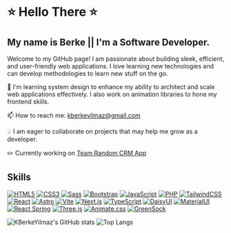 # ⭐ Hello There ⭐

## My name is Berke || I'm a Software Developer. 

Welcome to my GitHub page! I am passionate about building sleek, efficient, and user-friendly web applications. I love learning new technologies and can develop methodologies to learn new stuff on the go. 

🌱 I'm learning system design to enhance my ability to architect and scale web applications effectively. I also work on animation libraries to hone my frontend skills. 

📫 How to reach me: [kberkeyilmaz@gmail.com](mailto:kberkeyilmaz@gmail.com)

💡 I am eager to collaborate on projects that may help me grow as a developer.


:pencil2: Currently working on [Team Random CRM App](https://www.teamrandom.dev/)

## Skills
[![HTML5](https://img.shields.io/badge/HTML5-E34F26?style=for-the-badge&logo=html5&logoColor=white)](https://html.spec.whatwg.org/)
[![CSS3](https://img.shields.io/badge/CSS3-1572B6?style=for-the-badge&logo=css3&logoColor=white)](https://www.w3.org/Style/CSS/)
[![Sass](https://img.shields.io/badge/Sass-CC6699?style=for-the-badge&logo=sass&logoColor=white)](https://sass-lang.com)
[![Bootstrap](https://img.shields.io/badge/Bootstrap-7952B3?style=for-the-badge&logo=bootstrap&logoColor=white)](https://getbootstrap.com)
[![JavaScript](https://img.shields.io/badge/JavaScript-F7DF1E?style=for-the-badge&logo=javascript&logoColor=black)](https://developer.mozilla.org/en-US/docs/Web/JavaScript)
[![PHP](https://img.shields.io/badge/PHP-777BB4?style=for-the-badge&logo=php&logoColor=white)](https://www.php.net/)
[![TailwindCSS](https://img.shields.io/badge/Tailwind_CSS-06B6D4?style=for-the-badge&logo=tailwind-css&logoColor=white)](https://tailwindcss.com/)
[![React](https://img.shields.io/badge/React-61DAFB?style=for-the-badge&logo=react&logoColor=black)](https://reactjs.org)
[![Astro](https://img.shields.io/badge/Astro-FF5C00?style=for-the-badge&logo=astro&logoColor=white)](https://astro.build/)
[![Vite](https://img.shields.io/badge/Vite-B73BFE?style=for-the-badge&logo=vite&logoColor=FFD62E)](https://vitejs.dev/)
[![Next.js](https://img.shields.io/badge/Next.js-000000?style=for-the-badge&logo=next.js&logoColor=white)](https://nextjs.org/)
[![TypeScript](https://img.shields.io/badge/TypeScript-3178C6?style=for-the-badge&logo=typescript&logoColor=white)](https://www.typescriptlang.org)
[![DaisyUI](https://img.shields.io/badge/DaisyUI-FF69B4?style=for-the-badge&logo=daisyui&logoColor=white)](https://daisyui.com/)
[![MaterialUI](https://img.shields.io/badge/Material_UI-0081CB?style=for-the-badge&logo=material-ui&logoColor=white)](https://mui.com/)
[![React Spring](https://img.shields.io/badge/React_Spring-FF6D00?style=for-the-badge&logo=react-spring&logoColor=white)](https://www.react-spring.io/)
[![Three.js](https://img.shields.io/badge/Three.js-black?style=for-the-badge&logo=three.js&logoColor=white)](https://threejs.org/)
[![Animate.css](https://img.shields.io/badge/Animate.css-FF9C00?style=for-the-badge&logo=animate.css&logoColor=white)](https://animate.style/)
[![GreenSock](https://img.shields.io/badge/GreenSock-88CE02?style=for-the-badge&logo=greensock&logoColor=white)](https://greensock.com/)


![KBerkeYilmaz's GitHub stats](https://github-readme-stats.vercel.app/api?username=KBerkeYilmaz&show_icons=true)
![Top Langs](https://github-readme-stats.vercel.app/api/top-langs/?username=KBerkeYilmaz&layout=compact)




<!--
**KBerkeYilmaz/KBerkeYilmaz** is a ✨ _special_ ✨ repository because its `README.md` (this file) appears on your GitHub profile.

Here are some ideas to get you started:

- 🔭 I’m currently working on ...
- 🌱 I’m currently learning ...
- 👯 I’m looking to collaborate on ...
- 🤔 I’m looking for help with ...
- 💬 Ask me about ...
- 📫 How to reach me: ...
- 😄 Pronouns: ...
- ⚡ Fun fact: ...
-->
